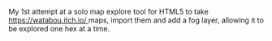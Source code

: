 My 1st attempt at a solo map explore tool for HTML5 to take [https://watabou.itch.io/ ](https://watabou.itch.io/perilous-shores) maps, import them and add a fog layer, 
allowing it to be explored one hex at a time.
